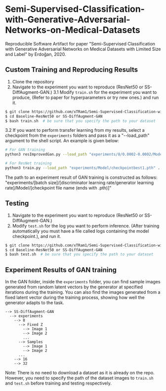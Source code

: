 # Semi-Supervised-Classification-with-Generative-Adversarial-Networks-on-Medical-Datasets
Reproducible Software Artifact for paper "Semi-Supervised Classification with Generative Adversarial Networks on Medical Datasets with Limited Size and Label" by Erdoğan, 2020.

## Custom Training and Reproducing Results
1. Clone the repository
2. Navigate to the experiment you want to reproduce (ResNet50 or SS-DiffAugment-GAN.)
3.1 Modify ``` train.sh ``` for the experiment you want to produce, (Refer to paper for hyperparameters or try new ones.) and run it.
```sh
$ git clone https://github.com/xTRam1/Semi-Supervised-Classification-with-GANs-on-Medical-Datasets-with-Limited-Size-and-Label
$ cd Baseline-ResNet50 or SS-DiffAugment-GAN
$ bash train.sh  # be sure that you specify the path to your dataset
```
3.2 If you want to perform transfer learning from my results, select a checkpoint from the ```experiments``` folders and pass it as a "--load_path" argument to the shell script. An example is given below:
```sh
# For GAN training
python3 resImprovedGan.py --load_path "experiments/8/0.0002-0.0002/Model/checkpointbest1.pth" ... # Other arguments 

# For ResNet training
python3 train.py --load_path "experiments/Model/checkpointbest1.pth" ... # Other arguments
```
The path to an experiment result of GAN training is constructed as follows: "experiments/[batch size]/[discriminator learning rate/generator learning rate]/Model/[checkpoint file name (ends with .pth)]"

## Testing
1. Navigate to the experiment you want to reproduce (ResNet50 or SS-DiffAugment-GAN.)
2. Modify ``` test.sh ``` for the log you want to perform inference. (After training automatically you must have a file called logs containing the model checkpoint.), and run it.
```sh
$ git clone https://github.com/xTRam1/Semi-Supervised-Classification-with-GANs-on-Medical-Datasets-with-Limited-Size-and-Label
$ cd Baseline-ResNet50 or SS-DiffAugment-GAN
$ bash test.sh  # be sure that you specify the path to your dataset
```

## Experiment Results of GAN training
In the GAN folder, inside the ```experiments``` folder, you can find sample images generated from random latent vectors by the generator at specified iterations during the training. You can also find the images generated from a fixed latent vector during the training process, showing how well the generator adapts to the task. 
```
--> SS-DiffAugment-GAN
  --> experiments
    --> 8
      --> Fixed Z
        --> Image 1
        --> Image 2
        ...
      --> Samples
        --> Image 1
        --> Image 2
      ...
    --> 16
    --> 32
```

Note: There is no need to download a dataset as it is already on the repo. However, you need to specify the path of the dataset images to ``` train.sh ``` and ``` test.sh ``` before training and testing respectively.
